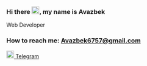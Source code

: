 ### Hi there <img src="https://media.giphy.com/media/hvRJCLFzcasrR4ia7z/giphy.gif" width="20px">, my name is Avazbek
Web Developer <br>
<h3>How to reach me:
  <a href = "mailto: Avazbek6757@gmail.com"> Avazbek6757@gmail.com </a>
</h3>
<a href="https://t.me/abdisalomov">
  <img src="https://cdn-icons-png.flaticon.com/512/2111/2111646.png" width="20px" style="position: center;"> Telegram
</a>

